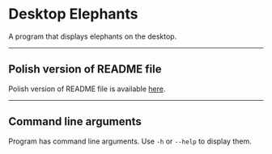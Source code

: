 # Desktop Elephants

A program that displays elephants on the desktop.

---

## Polish version of README file
Polish version of README file is available [here](README_PL.md).

---

## Command line arguments
Program has command line arguments. Use `-h` or `--help` to display them.
